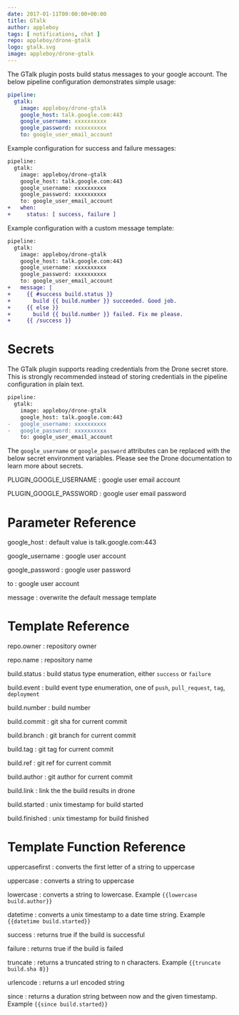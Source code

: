 ```yaml
---
date: 2017-01-11T00:00:00+00:00
title: GTalk
author: appleboy
tags: [ notifications, chat ]
repo: appleboy/drone-gtalk
logo: gtalk.svg
image: appleboy/drone-gtalk
---
```


The GTalk plugin posts build status messages to your google account. The below pipeline configuration demonstrates simple usage:

```yaml
pipeline:
  gtalk:
    image: appleboy/drone-gtalk
    google_host: talk.google.com:443
    google_username: xxxxxxxxxx
    google_password: xxxxxxxxxx
    to: google_user_email_account
```

Example configuration for success and failure messages:

```diff
pipeline:
  gtalk:
    image: appleboy/drone-gtalk
    google_host: talk.google.com:443
    google_username: xxxxxxxxxx
    google_password: xxxxxxxxxx
    to: google_user_email_account
+   when:
+     status: [ success, failure ]
```

Example configuration with a custom message template:

```diff
pipeline:
  gtalk:
    image: appleboy/drone-gtalk
    google_host: talk.google.com:443
    google_username: xxxxxxxxxx
    google_password: xxxxxxxxxx
    to: google_user_email_account
+   message: |
+     {{ #success build.status }}
+       build {{ build.number }} succeeded. Good job.
+     {{ else }}
+       build {{ build.number }} failed. Fix me please.
+     {{ /success }}
```

# Secrets

The GTalk plugin supports reading credentials from the Drone secret store. This is strongly recommended instead of storing credentials in the pipeline configuration in plain text.

```diff
pipeline:
  gtalk:
    image: appleboy/drone-gtalk
    google_host: talk.google.com:443
-   google_username: xxxxxxxxxx
-   google_password: xxxxxxxxxx
    to: google_user_email_account
```

The `google_username` or `google_password` attributes can be replaced with the below secret environment variables. Please see the Drone documentation to learn more about secrets.

PLUGIN_GOOGLE_USERNAME
: google user email account

PLUGIN_GOOGLE_PASSWORD
: google user email password

# Parameter Reference

google_host
: default value is talk.google.com:443

google_username
: google user account

google_password
: google user password

to
: google user account

message
: overwrite the default message template

# Template Reference

repo.owner
: repository owner

repo.name
: repository name

build.status
: build status type enumeration, either `success` or `failure`

build.event
: build event type enumeration, one of `push`, `pull_request`, `tag`, `deployment`

build.number
: build number

build.commit
: git sha for current commit

build.branch
: git branch for current commit

build.tag
: git tag for current commit

build.ref
: git ref for current commit

build.author
: git author for current commit

build.link
: link the the build results in drone

build.started
: unix timestamp for build started

build.finished
: unix timestamp for build finished

# Template Function Reference

uppercasefirst
: converts the first letter of a string to uppercase

uppercase
: converts a string to uppercase

lowercase
: converts a string to lowercase. Example `{{lowercase build.author}}`

datetime
: converts a unix timestamp to a date time string. Example `{{datetime build.started}}`

success
: returns true if the build is successful

failure
: returns true if the build is failed

truncate
: returns a truncated string to n characters. Example `{{truncate build.sha 8}}`

urlencode
: returns a url encoded string

since
: returns a duration string between now and the given timestamp. Example `{{since build.started}}`
